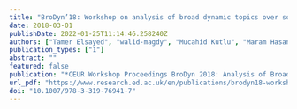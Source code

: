 ```yaml
---
title: "BroDyn’18: Workshop on analysis of broad dynamic topics over social media"
date: 2018-03-01
publishDate: 2022-01-25T11:14:46.258240Z
authors: ["Tamer Elsayed", "walid-magdy", "Mucahid Kutlu", "Maram Hasanain", "Reem Suwaileh"]
publication_types: ["1"]
abstract: ""
featured: false
publication: "*CEUR Workshop Proceedings BroDyn 2018: Analysis of Broad Dynamic Topics over Social Media: Proceedings of the First International Workshop on Analysis of Broad Dynamic Topics over Social Media (BroDyn 2018) co-located with the 40th European Conference on Information Retrieval (ECIR 2018)*"
url_pdf: "https://www.research.ed.ac.uk/en/publications/brodyn18-workshop-on-analysis-of-broad-dynamic-topics-over-social"
doi: "10.1007/978-3-319-76941-7"
---
```


